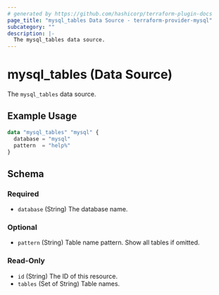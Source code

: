 ```yaml
---
# generated by https://github.com/hashicorp/terraform-plugin-docs
page_title: "mysql_tables Data Source - terraform-provider-mysql"
subcategory: ""
description: |-
  The mysql_tables data source.
---
```


# mysql_tables (Data Source)

The `mysql_tables` data source.

## Example Usage

```terraform
data "mysql_tables" "mysql" {
  database = "mysql"
  pattern  = "help%"
}
```

<!-- schema generated by tfplugindocs -->
## Schema

### Required

- `database` (String) The database name.

### Optional

- `pattern` (String) Table name pattern. Show all tables if omitted.

### Read-Only

- `id` (String) The ID of this resource.
- `tables` (Set of String) Table names.


